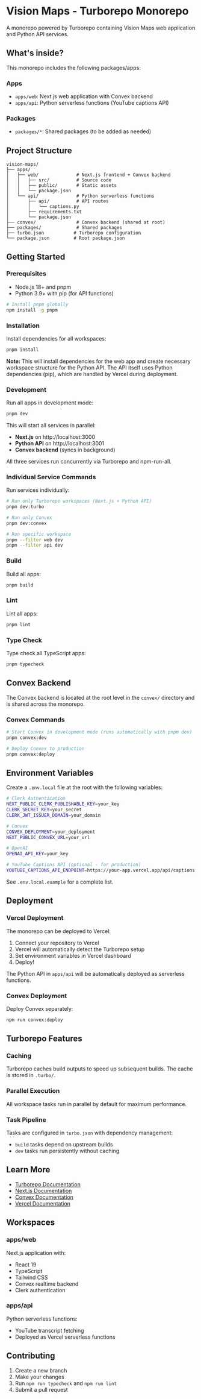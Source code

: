 # Vision Maps - Turborepo Monorepo

A monorepo powered by Turborepo containing Vision Maps web application and Python API services.

## What's inside?

This monorepo includes the following packages/apps:

### Apps

- `apps/web`: Next.js web application with Convex backend
- `apps/api`: Python serverless functions (YouTube captions API)

### Packages

- `packages/*`: Shared packages (to be added as needed)

## Project Structure

```
vision-maps/
├── apps/
│   ├── web/              # Next.js frontend + Convex backend
│   │   ├── src/          # Source code
│   │   ├── public/       # Static assets
│   │   └── package.json
│   └── api/              # Python serverless functions
│       ├── api/          # API routes
│       │   └── captions.py
│       ├── requirements.txt
│       └── package.json
├── convex/               # Convex backend (shared at root)
├── packages/             # Shared packages
├── turbo.json           # Turborepo configuration
└── package.json         # Root package.json
```

## Getting Started

### Prerequisites

- Node.js 18+ and pnpm
- Python 3.9+ with pip (for API functions)

```bash
# Install pnpm globally
npm install -g pnpm
```

### Installation

Install dependencies for all workspaces:

```bash
pnpm install
```

**Note:** This will install dependencies for the web app and create necessary workspace structure for the Python API. The API itself uses Python dependencies (pip), which are handled by Vercel during deployment.

### Development

Run all apps in development mode:

```bash
pnpm dev
```

This will start all services in parallel:
- **Next.js** on http://localhost:3000
- **Python API** on http://localhost:3001
- **Convex backend** (syncs in background)

All three services run concurrently via Turborepo and npm-run-all.

### Individual Service Commands

Run services individually:

```bash
# Run only Turborepo workspaces (Next.js + Python API)
pnpm dev:turbo

# Run only Convex
pnpm dev:convex

# Run specific workspace
pnpm --filter web dev
pnpm --filter api dev
```

### Build

Build all apps:

```bash
pnpm build
```

### Lint

Lint all apps:

```bash
pnpm lint
```

### Type Check

Type check all TypeScript apps:

```bash
pnpm typecheck
```

## Convex Backend

The Convex backend is located at the root level in the `convex/` directory and is shared across the monorepo.

### Convex Commands

```bash
# Start Convex in development mode (runs automatically with pnpm dev)
pnpm convex:dev

# Deploy Convex to production
pnpm convex:deploy
```

## Environment Variables

Create a `.env.local` file at the root with the following variables:

```bash
# Clerk Authentication
NEXT_PUBLIC_CLERK_PUBLISHABLE_KEY=your_key
CLERK_SECRET_KEY=your_secret
CLERK_JWT_ISSUER_DOMAIN=your_domain

# Convex
CONVEX_DEPLOYMENT=your_deployment
NEXT_PUBLIC_CONVEX_URL=your_url

# OpenAI
OPENAI_API_KEY=your_key

# YouTube Captions API (optional - for production)
YOUTUBE_CAPTIONS_API_ENDPOINT=https://your-app.vercel.app/api/captions
```

See `.env.local.example` for a complete list.

## Deployment

### Vercel Deployment

The monorepo can be deployed to Vercel:

1. Connect your repository to Vercel
2. Vercel will automatically detect the Turborepo setup
3. Set environment variables in Vercel dashboard
4. Deploy!

The Python API in `apps/api` will be automatically deployed as serverless functions.

### Convex Deployment

Deploy Convex separately:

```bash
npm run convex:deploy
```

## Turborepo Features

### Caching

Turborepo caches build outputs to speed up subsequent builds. The cache is stored in `.turbo/`.

### Parallel Execution

All workspace tasks run in parallel by default for maximum performance.

### Task Pipeline

Tasks are configured in `turbo.json` with dependency management:
- `build` tasks depend on upstream builds
- `dev` tasks run persistently without caching

## Learn More

- [Turborepo Documentation](https://turbo.build/repo/docs)
- [Next.js Documentation](https://nextjs.org/docs)
- [Convex Documentation](https://docs.convex.dev)
- [Vercel Documentation](https://vercel.com/docs)

## Workspaces

### apps/web

Next.js application with:
- React 19
- TypeScript
- Tailwind CSS
- Convex realtime backend
- Clerk authentication

### apps/api

Python serverless functions:
- YouTube transcript fetching
- Deployed as Vercel serverless functions

## Contributing

1. Create a new branch
2. Make your changes
3. Run `npm run typecheck` and `npm run lint`
4. Submit a pull request
